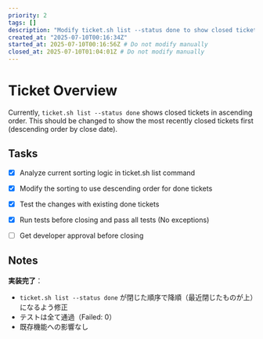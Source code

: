 ```yaml
---
priority: 2
tags: []
description: "Modify ticket.sh list --status done to show closed tickets in descending order (most recently closed first)"
created_at: "2025-07-10T00:16:34Z"
started_at: 2025-07-10T00:16:56Z # Do not modify manually
closed_at: 2025-07-10T01:04:01Z # Do not modify manually
---
```


# Ticket Overview

Currently, `ticket.sh list --status done` shows closed tickets in ascending order. This should be changed to show the most recently closed tickets first (descending order by close date).

## Tasks

- [x] Analyze current sorting logic in ticket.sh list command
- [x] Modify the sorting to use descending order for done tickets
- [x] Test the changes with existing done tickets
- [x] Run tests before closing and pass all tests (No exceptions)
- [ ] Get developer approval before closing


## Notes

**実装完了**：
- `ticket.sh list --status done` が閉じた順序で降順（最近閉じたものが上）になるよう修正
- テストは全て通過（Failed: 0）
- 既存機能への影響なし

